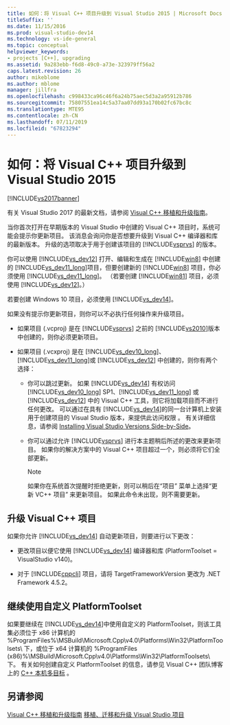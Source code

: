 ```yaml
---
title: 如何：将 Visual C++ 项目升级到 Visual Studio 2015 | Microsoft Docs
titleSuffix: ''
ms.date: 11/15/2016
ms.prod: visual-studio-dev14
ms.technology: vs-ide-general
ms.topic: conceptual
helpviewer_keywords:
- projects [C++], upgrading
ms.assetid: 9a283ebb-f6d8-49c0-a73e-323979ff56a2
caps.latest.revision: 26
author: mikeblome
ms.author: mblome
manager: jillfra
ms.openlocfilehash: c998433ca96c46f6a24b75aec5d3a2a95912b786
ms.sourcegitcommit: 75807551ea14c5a37aa07dd93a170b02fc67bc8c
ms.translationtype: MTE95
ms.contentlocale: zh-CN
ms.lasthandoff: 07/11/2019
ms.locfileid: "67823294"
---
```

# <a name="how-to-upgrade-visual-c-projects-to-visual-studio-2015"></a>如何：将 Visual C++ 项目升级到 Visual Studio 2015
[!INCLUDE[vs2017banner](../includes/vs2017banner.md)]

有关 Visual Studio 2017 的最新文档，请参阅 [Visual C++ 移植和升级指南](https://docs.microsoft.com/cpp/porting/visual-cpp-porting-and-upgrading-guide)。

当你首次打开在早期版本的 Visual Studio 中创建的 Visual C++ 项目时，系统可能会提示你更新项目。 该消息会询问你是否想要升级到 Visual C++ 编译器和库的最新版本。 升级的选项取决于用于创建该项目的 [!INCLUDE[vsprvs](../includes/vsprvs-md.md)] 的版本。

 你可以使用 [!INCLUDE[vs_dev12](../includes/vs-dev12-md.md)] 打开、编辑和生成在 [!INCLUDE[win8](../includes/win8-md.md)] 中创建的 [!INCLUDE[vs_dev11_long](../includes/vs-dev11-long-md.md)]项目，但要创建新的 [!INCLUDE[win8](../includes/win8-md.md)] 项目，你必须使用 [!INCLUDE[vs_dev11_long](../includes/vs-dev11-long-md.md)]。 （若要创建 [!INCLUDE[win81](../includes/win81-md.md)] 项目，必须使用 [!INCLUDE[vs_dev12](../includes/vs-dev12-md.md)]。）

 若要创建 Windows 10 项目，必须使用 [!INCLUDE[vs_dev14](../includes/vs-dev14-md.md)]。

 如果没有提示你更新项目，则你可以不必执行任何操作来升级项目。

- 如果项目 (.vcproj) 是在 [!INCLUDE[vsprvs](../includes/vsprvs-md.md)] 之前的 [!INCLUDE[vs2010](../includes/vs2010-md.md)]版本中创建的，则你必须更新项目。

- 如果项目 (.vcxproj) 是在 [!INCLUDE[vs_dev10_long](../includes/vs-dev10-long-md.md)]、  [!INCLUDE[vs_dev11_long](../includes/vs-dev11-long-md.md)]或 [!INCLUDE[vs_dev12](../includes/vs-dev12-md.md)] 中创建的，则你有两个选择：

  - 你可以跳过更新。 如果 [!INCLUDE[vs_dev14](../includes/vs-dev14-md.md)] 有权访问 [!INCLUDE[vs_dev10_long](../includes/vs-dev10-long-md.md)] SP1、[!INCLUDE[vs_dev11_long](../includes/vs-dev11-long-md.md)] 或 [!INCLUDE[vs_dev12](../includes/vs-dev12-md.md)] 中的 Visual C++ 工具，则它将加载项目而不进行任何更改。 可以通过在具有 [!INCLUDE[vs_dev14](../includes/vs-dev14-md.md)]的同一台计算机上安装用于创建项目的 Visual Studio 版本，来提供此访问权限 。 有关详细信息，请参阅 [Installing Visual Studio Versions Side-by-Side](../install/install-visual-studio-versions-side-by-side.md)。

  - 你可以通过允许 [!INCLUDE[vsprvs](../includes/vsprvs-md.md)] 进行本主题稍后所述的更改来更新项目。 如果你的解决方案中的 Visual C++ 项目超过一个，则必须将它们全部更新。

    > [!NOTE]
    > 如果你在系统首次提醒时拒绝更新，则可以稍后在“项目”  菜单上选择“更新 VC++ 项目”  来更新项目。 如果此命令未出现，则不需要更新。

## <a name="upgrading-a-visual-c-project"></a>升级 Visual C++ 项目
 如果你允许 [!INCLUDE[vs_dev14](../includes/vs-dev14-md.md)] 自动更新项目，则要进行以下更改：

- 更改项目以便它使用 [!INCLUDE[vs_dev14](../includes/vs-dev14-md.md)] 编译器和库 (PlatformToolset = VisualStudio v140)。

- 对于 [!INCLUDE[cppcli](../includes/cppcli-md.md)] 项目，请将 TargetFrameworkVersion 更改为 .NET Framework 4.5.2。

## <a name="continuing-to-work-with-a-custom-platformtoolset"></a>继续使用自定义 PlatformToolset
 如果要继续在 [!INCLUDE[vs_dev14](../includes/vs-dev14-md.md)]中使用自定义的 PlatformToolset，则该工具集必须位于 x86 计算机的 %ProgramFiles%\MSBuild\Microsoft.Cpp\v4.0\Platforms\Win32\PlatformToolsets\ 下，或位于 x64 计算机的 %ProgramFiles (x86)%\MSBuild\Microsoft.Cpp\v4.0\Platforms\Win32\PlatformToolsets\ 下。 有关如何创建自定义 PlatformToolset 的信息，请参见 Visual C++ 团队博客上的 [C++ 本机多目标](http://go.microsoft.com/fwlink/?LinkId=248587) 。

## <a name="see-also"></a>另请参阅
 [Visual C++ 移植和升级指南](https://msdn.microsoft.com/library/f5fbcc3d-aa72-41a6-ad9a-a706af2166fb) [移植、迁移和升级 Visual Studio 项目](../porting/porting-migrating-and-upgrading-visual-studio-projects.md)
